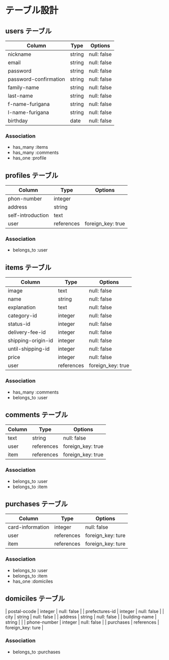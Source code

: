 # テーブル設計

## users テーブル

| Column                | Type    | Options     |
| --------------------- | ------- | ----------- |
| nickname              | string  | null: false |
| email                 | string  | null: false |
| password              | string  | null: false |
| password-confirmation | string  | null: false |
| family-name           | string  | null: false |
| last-name             | string  | null: false |
| f-name-furigana       | string  | null: false |
| l-name-furigana       | string  | null: false |
| birthday              | date    | null: false |


### Association

- has_many :items
- has_many :comments
- has_one :profile

## profiles テーブル

| Column            | Type       | Options           |
| ----------------- | ---------- | ----------------- |
| phon-number       | integer    |                   |
| address           | string     |                   |
| self-introduction | text       |                   |
| user              | references | foreign_key: true |

### Association

- belongs_to :user

## items テーブル

| Column             | Type       | Options           |
| ------------------ | ---------- | ----------------- |
| image              | text       | null: false       |
| name               | string     | null: false       |
| explanation        | text       | null: false       |
| category-id        | integer    | null: false       |
| status-id          | integer    | null: false       |
| delivery-fee-id    | integer    | null: false       |
| shipping-origin-id | integer    | null: false       |
| until-shipping-id  | integer    | null: false       | 
| price              | integer    | null: false       |
| user               | references | foreign_key: true |

### Association

- has_many :comments
- belongs_to :user

## comments テーブル

| Column | Type       | Options           |
| ------ | ---------- | ----------------- |
| text   | string     | null: false       |
| user   | references | foreign_key: true |
| item   | references | foreign_key: true |

### Association

- belongs_to :user
- belongs_to :item

## purchases テーブル

| Column           | Type       | Options           |
| ---------------- | ---------- | ----------------- |
| card-information | integer    | null: false       |
| user             | references | foreign_key: ture |
| item             | references | foreign_key: ture |

### Association

- belongs_to :user
- belongs_to :item
- has_one :domiciles

## domiciles テーブル

| postal-ocode     | integer    | null: false       |
| prefectures-id   | integer    | null: false      |
| city             | string     | null: false       |
| address          | string     | null: false       |
| building-name    | string     |                   |
| phone-number     | integer    | null: false       |
| purchases        | references | foreign_key: ture |

### Association

- belongs_to :purchases
